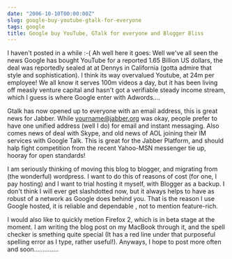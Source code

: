 ```yaml
---
date: "2006-10-10T00:00:00Z"
slug: google-buy-youtube-gtalk-for-everyone
tags: google
title: Google buy YouTube, GTalk for everyone and Blogger Bliss
---
```


I haven't posted in a while :-( Ah well here it goes: Well we've all seen the
news Google has bought YouTube for a reported 1.65 Billion US dollars, the
deal was reportedly sealed at at Dennys in California (gotta admire that style
and sophistication). I think its way overvalued Youtube, at 24m per employee!
We all know it serves 100m videos a day, but it has been living off measly
venture capital and hasn't got a verifiable steady income stream, which I
guess is where Google enter with Adwords....
  
Gtalk has now opened up to everyone with an email address, this is great news
for Jabber. While yourname@jabber.org was okay, people prefer to have one
unified address (well I do) for email and instant messaging. Also comes news
of deal with Skype, and old news of AOL joining their IM services with Google
Talk. This is great for the Jabber Platform, and should halp fight competition
from the recent Yahoo-MSN messenger tie up, hooray for open standards!
  
I am seriously thinking of moving this blog to blogger, and migrating from
(the wonderful) wordpress. I want to do this of reasons of cost (for one, I
pay hosting) and I want to trial hosting it myself, with Blogger as a backup.
I don't think I will ever get slashdotted now, but it always helps to have as
robust of a network as Google does behind you. That is the reason I use Google
hosted, it is reliable and dependable , not to mention feature-rich.
  
I would also like to quickly metion Firefox 2, which is in beta stage at the
moment. I am writing the blog post on my MacBook through it, and the spell
checker is smething quite special (It has a red line under that purposeful
spelling error as I type, rather useful!). Anyways, I hope to post more often
and soon..............
